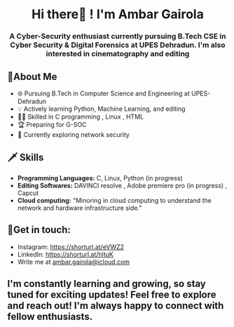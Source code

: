 ##

<h1 align="center">Hi there👋 ! I'm Ambar Gairola </h1>
<h3 align="center">A Cyber-Security enthusiast currently pursuing B.Tech CSE in Cyber Security & Digital Forensics at UPES Dehradun. I'm also interested in cinematography and editing
</h3>

## 🎨About Me

- 🌐 Pursuing B.Tech in Computer Science and Engineering at UPES-Dehradun
- 💡 Actively learning Python, Machine Learning, and editing 
- 🧑‍💻 Skilled in C programming , Linux , HTML
- 🏆 Preparing for G-SOC
- 📘 Currently exploring network security 

## 🗡️ Skills

- **Programming Languages:** C, Linux, Python (in progress) 
- **Editing Softwares:** DAVINCI resolve , Adobe premiere pro (in progress) , Capcut 
- **Cloud computing:** "Minoring in cloud computing to understand the network and hardware infrastructure side."

## 🤳Get in touch:

- Instagram: https://shorturl.at/eVWZ2 
- LinkedIn: https://shorturl.at/hltuK 
- Write me at ambar.gairola@icloud.com 


## I'm constantly learning and growing, so stay tuned for exciting updates! Feel free to explore and reach out! I'm always happy to connect with fellow enthusiasts.

<!--
**Ambar-07/Ambar-07** is a ✨ _special_ ✨ repository because its `README.md` (this file) appears on your GitHub profile.

Here are some ideas to get you started:

- 🔭 I’m currently working on ...
- 🌱 I’m currently learning ...
- 👯 I’m looking to collaborate on ...
- 🤔 I’m looking for help with ...
- 💬 Ask me about ...
- 📫 How to reach me: ...
- 😄 Pronouns: ...
- ⚡ Fun fact: ...
-->
